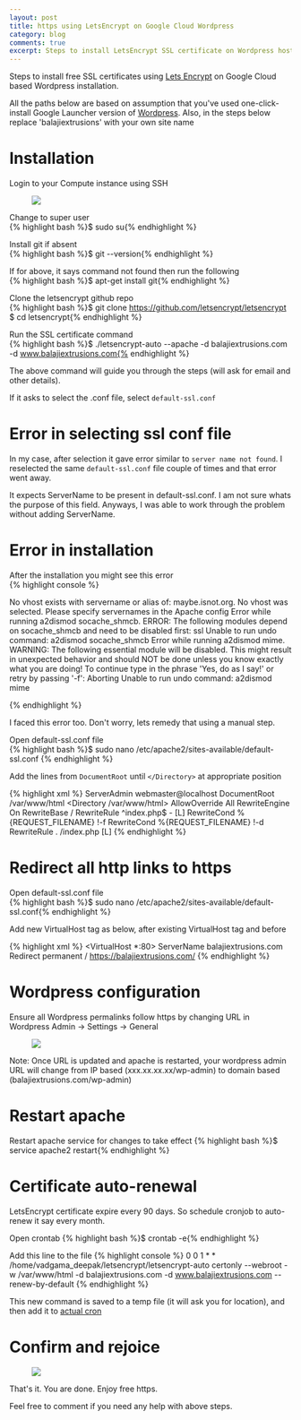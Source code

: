 ```yaml
---
layout: post
title: https using LetsEncrypt on Google Cloud Wordpress
category: blog
comments: true
excerpt: Steps to install LetsEncrypt SSL certificate on Wordpress hosted on Google Cloud   
---
```




Steps to install free SSL certificates using [Lets Encrypt](https://letsencrypt.org/) on Google Cloud based Wordpress installation. 

All the paths below are based on assumption that you've used one-click-install Google Launcher version of [Wordpress](https://cloud.google.com/launcher/solution/click-to-deploy-images/wordpress?q=Wordpress). Also, in the steps below replace 'balajiextrusions' with your own site name
 
# Installation

Login to your Compute instance using SSH

 <figure>
     <a href="{{ site.url }}/images/blog/ssh-compute-instance.png"><img src="{{ site.url }}/images/blog/ssh-compute-instance.png"></a>
 </figure>


Change to super user  
{% highlight bash %}$ sudo su{% endhighlight %}

Install git if absent  
{% highlight bash %}$ git --version{% endhighlight %}   

If for above, it says command not found then run the following   
{% highlight bash %}$ apt-get install git{% endhighlight %}

Clone the letsencrypt github repo  
{% highlight bash %}$ git clone https://github.com/letsencrypt/letsencrypt  
$ cd letsencrypt{% endhighlight %}

Run the SSL certificate command  
{% highlight bash %}$ ./letsencrypt-auto --apache -d balajiextrusions.com -d www.balajiextrusions.com{% endhighlight %}

The above command will guide you through the steps (will ask for email and other details).  
 
If it asks to select the .conf file, select `default-ssl.conf`


# Error in selecting ssl conf file

In my case, after selection it gave error similar to `server name not found`.  I reselected the same `default-ssl.conf` file couple of times and that error went away.  
  
It expects ServerName to be present in default-ssl.conf. I am not sure whats the purpose of this field. Anyways, I was able to work through the problem without adding ServerName.


# Error in installation

After the installation you might see this error  
{% highlight console %}

No vhost exists with servername or alias of: maybe.isnot.org. No
vhost was selected. Please specify servernames in the Apache config
Error while running a2dismod socache_shmcb.
ERROR: The following modules depend on socache_shmcb and need to be
disabled first: ssl
Unable to run undo command: a2dismod socache_shmcb
Error while running a2dismod mime.
WARNING: The following essential module will be disabled.
This might result in unexpected behavior and should NOT be done
unless you know exactly what you are doing!
To continue type in the phrase 'Yes, do as I say!' or retry by
passing '-f': Aborting
Unable to run undo command: a2dismod mime
    
{% endhighlight %}

I faced this error too. Don't worry, lets remedy that using a manual step.  
 
Open default-ssl.conf file  
{% highlight bash %}$ sudo nano /etc/apache2/sites-available/default-ssl.conf {% endhighlight %} 

Add the lines from `DocumentRoot` until `</Directory>` at appropriate position

{% highlight xml %}
<IfModule mod_ssl.c>
        <VirtualHost _default_:443>
                ServerAdmin webmaster@localhost
                DocumentRoot /var/www/html
                <Directory /var/www/html>
                 AllowOverride All
                 <IfModule mod_rewrite.c>
                   RewriteEngine On
                   RewriteBase /
                   RewriteRule ^index\.php$ - [L]
                   RewriteCond %{REQUEST_FILENAME} !-f
                   RewriteCond %{REQUEST_FILENAME} !-d
                   RewriteRule . /index.php [L]
                 </IfModule>
                </Directory>
{% endhighlight %}


# Redirect all http links to https

Open default-ssl.conf file  
{% highlight bash %}$ sudo nano /etc/apache2/sites-available/default-ssl.conf{% endhighlight %}

Add new VirtualHost tag as below, after existing VirtualHost tag and before </IfModule> 

{% highlight xml %}
            </VirtualHost>
            <VirtualHost *:80>
                ServerName balajiextrusions.com
                Redirect permanent / https://balajiextrusions.com/
            </VirtualHost>
    </IfModule>
{% endhighlight %}


# Wordpress configuration

Ensure all Wordpress permalinks follow https by changing URL in Wordpress Admin -> Settings -> General
 
 <figure>
     <a href="{{ site.url }}/images/blog/https-wordpress-config.png"><img src="{{ site.url }}/images/blog/https-wordpress-config.png"></a>
 </figure>
 
 Note: Once URL is updated and apache is restarted, your wordpress admin URL will change from IP based (xxx.xx.xx.xx/wp-admin) to domain based (balajiextrusions.com/wp-admin) 


# Restart apache

Restart apache service for changes to take effect
{% highlight bash %}$ service apache2 restart{% endhighlight %}


# Certificate auto-renewal 

LetsEncrypt certificate expire every 90 days. So schedule cronjob to auto-renew it say every month.

Open crontab
{% highlight bash %}$ crontab -e{% endhighlight %}

Add this line to the file
{% highlight console %}
    0 0 1 * * /home/vadgama_deepak/letsencrypt/letsencrypt-auto certonly --webroot -w /var/www/html -d balajiextrusions.com -d www.balajiextrusions.com --renew-by-default
{% endhighlight %}

This new command is saved to a temp file (it will ask you for location), and then add it to [actual cron](http://unix.stackexchange.com/a/197506)


# Confirm and rejoice

 <figure>
     <a href="{{ site.url }}/images/blog/https-balajiextrusions-site.png"><img src="{{ site.url }}/images/blog/https-balajiextrusions-site.png"></a>
 </figure>

That's it. You are done. Enjoy free https.
 
Feel free to comment if you need any help with above steps.

